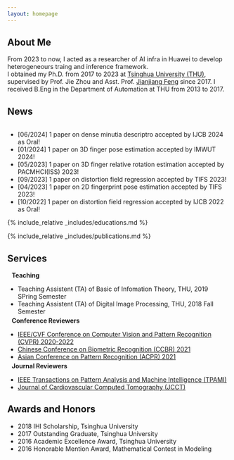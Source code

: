 ```yaml
---
layout: homepage
---
```


## About Me

From 2023 to now, I acted as a researcher of AI infra in Huawei to develop heterogeneours traing and inference
framework.  
I obtained my Ph.D. from 2017 to 2023 at [Tsinghua University (THU)](https://www.tsinghua.edu.cn), supervised by Prof.
Jie Zhou and Asst. Prof. [Jianjiang Feng](http://ivg.au.tsinghua.edu.cn/~jfeng) since 2017. I received B.Eng in the
Department of Automation at THU from 2013 to 2017.

## News

<div style="height: 200px; overflow: auto;">
<ul>
<li> [06/2024] 1 paper on dense minutia descriptro accepted by IJCB 2024 as Oral! </li>
<li> [01/2024] 1 paper on 3D finger pose estimation accepted by IMWUT 2024! </li>
<li> [05/2023] 1 paper on 3D finger relative rotation estimation accepted by PACMHCI(ISS) 2023! </li>
<li> [09/2023] 1 paper on distortion field regression accepted by TIFS 2023! </li>
<li> [04/2023] 1 paper on 2D fingerprint pose estimation accepted by TIFS 2023! </li>
<li> [10/2022] 1 paper on distortion field regression accepted by IJCB 2022 as Oral! </li>
<li> [02/2022] 1 paper on 3D finger pose estimation accepted by IMWUT 2022! </li>
<li> [12/2021] 1 paper on 3D finger pose estimation accepted by IUI 2022! <b>Best Paper Awards Honorable Mention</b> </li>
<li> [06/2021] 1 paper on orientation field estimation accepted by IJCB 2021 as Oral! </li>
<li> [06/2019] 1 paper on anatomical landmark detection accepted by STACOM 2019 as Poster! </li>
<li> [06/2018] 1 paper on coronary segmentation accepted by STACOM 2018 as Poster! </li>
<li> [10/2016] Joined Asst. Prof. Jianjiang Feng's group and become a member of the Intelligent Vision Group. </li>
</ul>
</div>

{% include_relative _includes/educations.md %}

{% include_relative _includes/publications.md %}

## Services

<h4 style="margin:0 10px 0;">Teaching</h4>

- <autocolor>Teaching Assistent (TA) of Basic of Infomation Theory, THU, 2019 SPring Semester</autocolor>
- <autocolor>Teaching Assistent (TA) of Digital Image Processing, THU, 2018 Fall Semester</autocolor>

<h4 style="margin:-10px 10px 0;">Conference Reviewers</h4>

- <a href="http://cvpr2022.thecvf.com/"><autocolor>IEEE/CVF Conference on Computer Vision and Pattern Recognition (CVPR) 2020-2022</autocolor></a>
- <a href="https://ccbr99.cn/2021/"><autocolor>Chinese Conference on Biometric Recognition (CCBR) 2021</autocolor></a>
- <a href="https://brain.korea.ac.kr/acpr/"><autocolor>Asian Conference on Pattern Recognition (ACPR) 2021</autocolor></a>

<h4 style="margin:-10px 10px 0;">Journal Reviewers</h4>

- <a href="https://www.computer.org/csdl/journal/tp"><autocolor>IEEE Transactions on Pattern Analysis and Machine Intelligence (TPAMI)</autocolor></a>
- <a href="https://www.journalofcardiovascularct.com/"><autocolor>Journal of Cardiovascular Computed Tomography (JCCT)</autocolor></a>

## Awards and Honors
- 2018 IHI Scholarship, Tsinghua University
- 2017 Outstanding Graduate, Tsinghua University
- 2016 Academic Excellence Award, Tsinghua University
- 2016 Honorable Mention Award, Mathematical Contest in Modeling